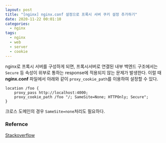 ```yaml
---
layout: post
title: "[nginx] nginx.conf 설정으로 프록시 서버 쿠키 설정 추가하기"
date: 2020-11-22 00:01:10
categories:
  - nginx
tags:
  - nginx
  - web
  - server
  - cookie
---
```

nginx로 프록시 서버를 구성하게 되면, 프록시서버로 연결된 내부 백엔드 구조에서는 `Secure` 등 속성이 위부로 통하는 response에 적용되지 않는 문제가 발생한다. 이럴 때  **nginx.conf** 파일에서 아래와 같이 `proxy_cookie_path`를 이용하여 설정할 수 있다.

```
location /foo {
    proxy_pass http://localhost:4000;
    proxy_cookie_path /foo "/; SameSite=None; HTTPOnly; Secure";
}
```

크로스 도메인의 경우 `SameSite=none`처리도 필요하다.

### Refernce
[Stackoverflow](https://stackoverflow.com/questions/48880738/how-to-set-secure-attribute-to-set-cookie-in-nginx-through-nginx-conf-file)